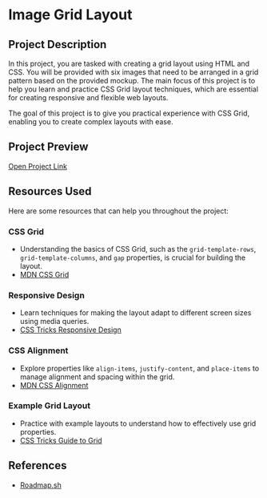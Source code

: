 # Image Grid Layout

## Project Description

In this project, you are tasked with creating a grid layout using HTML and CSS. You will be provided with six images that need to be arranged in a grid pattern based on the provided mockup. The main focus of this project is to help you learn and practice CSS Grid layout techniques, which are essential for creating responsive and flexible web layouts.

The goal of this project is to give you practical experience with CSS Grid, enabling you to create complex layouts with ease.

## Project Preview

[Open Project Link](https://radita13.github.io/roadmap.sh-frontend/)

## Resources Used

Here are some resources that can help you throughout the project:

### CSS Grid
- Understanding the basics of CSS Grid, such as the `grid-template-rows`, `grid-template-columns`, and `gap` properties, is crucial for building the layout.
- [MDN CSS Grid](https://developer.mozilla.org/en-US/docs/Web/CSS/CSS_Grid_Layout)

### Responsive Design
- Learn techniques for making the layout adapt to different screen sizes using media queries.
- [CSS Tricks Responsive Design](https://css-tricks.com/snippets/css/media-queries-for-standard-devices/)

### CSS Alignment
- Explore properties like `align-items`, `justify-content`, and `place-items` to manage alignment and spacing within the grid.
- [MDN CSS Alignment](https://developer.mozilla.org/en-US/docs/Web/CSS/CSS_Align)

### Example Grid Layout
- Practice with example layouts to understand how to effectively use grid properties.
- [CSS Tricks Guide to Grid](https://css-tricks.com/snippets/css/complete-guide-grid/)

## References

- [Roadmap.sh](https://roadmap.sh/projects/image-grid)

